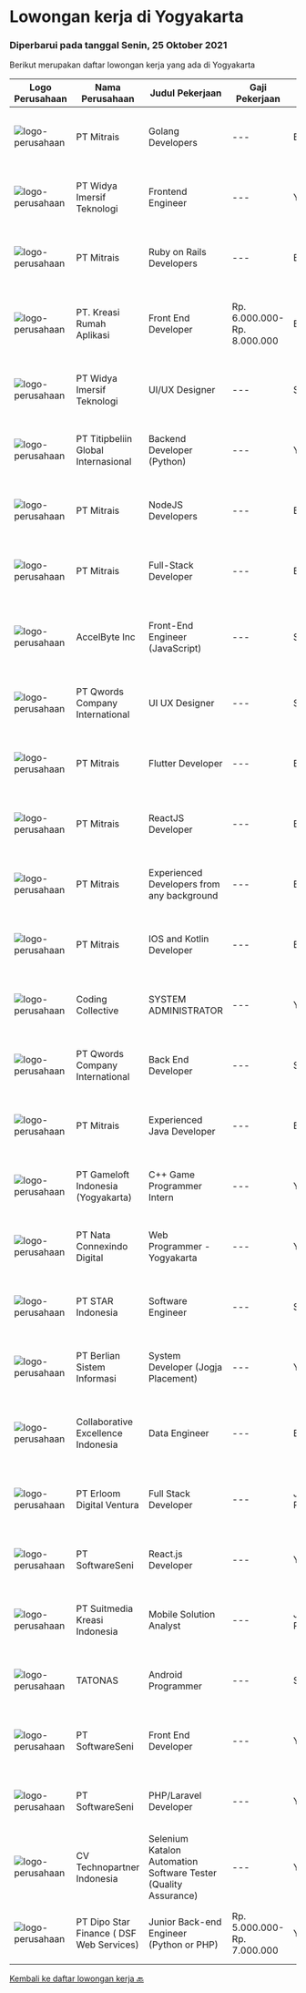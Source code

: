 
  # Lowongan kerja di Yogyakarta

  ### Diperbarui pada tanggal Senin, 25 Oktober 2021

  Berikut merupakan daftar lowongan kerja yang ada di Yogyakarta

  |Logo Perusahaan | Nama Perusahaan | Judul Pekerjaan | Gaji Pekerjaan | Lokasi | Deskripsi | Tanggal diunggah | Pranala |
  | -------------- | --------------- | --------------- | --------- | --------- | -------------- | ------- | ----------- |
  |![logo-perusahaan](https://image-service-cdn.seek.com.au/969b0c47f133a1e0155056a5d964c63953dd6304/ee4dce1061f3f616224767ad58cb2fc751b8d2dc)|PT Mitrais|Golang Developers|---|Bali|Build your Career with Mitrais!We're looking for experienced Golang Developers to be part of our team. What will you be doing? Liaising with...|Minggu, 24 Oktober 2021|https://www.jobstreet.co.id/id/job/golang-developers-3659419?token=0~cfaf9e40-6b62-4c79-ad95-462791245ee3&sectionRank=1&jobId=jobstreet-id-job-3659419|
|![logo-perusahaan](https://image-service-cdn.seek.com.au/d13618e6117b623ed509a1d69a40fb81c7b188eb/ee4dce1061f3f616224767ad58cb2fc751b8d2dc)|PT Widya Imersif Teknologi|Frontend Engineer|---|Yogyakarta|Tanggung jawab: Menuliskan kode website menggunakan JavaScript, CSS atau HTML Memastikan tidak ada bug dalam website atau aplikasi yang sedang...|Minggu, 24 Oktober 2021|https://www.jobstreet.co.id/id/job/frontend-engineer-3660076?token=0~cfaf9e40-6b62-4c79-ad95-462791245ee3&sectionRank=2&jobId=jobstreet-id-job-3660076|
|![logo-perusahaan](https://image-service-cdn.seek.com.au/969b0c47f133a1e0155056a5d964c63953dd6304/ee4dce1061f3f616224767ad58cb2fc751b8d2dc)|PT Mitrais|Ruby on Rails Developers|---|Bali|Build your Career with Mitrais ! We're urgently looking for experienced Ruby On Rails  Developers to be part of our team for an immediate...|Minggu, 24 Oktober 2021|https://www.jobstreet.co.id/id/job/ruby-on-rails-developers-3659417?token=0~cfaf9e40-6b62-4c79-ad95-462791245ee3&sectionRank=3&jobId=jobstreet-id-job-3659417|
|![logo-perusahaan](https://image-service-cdn.seek.com.au/13f7466ed464c1e6442064fa0564efac70e6da12/ee4dce1061f3f616224767ad58cb2fc751b8d2dc)|PT. Kreasi Rumah Aplikasi|Front End Developer|Rp. 6.000.000-Rp. 8.000.000|Bantul|Memiliki pengalaman 2-5 tahun dalam pengembangan Front End Sangat memahami konsep HTML, CSS, dan Javascript Berpengalaman dalam menggunakan...|Minggu, 24 Oktober 2021|https://www.jobstreet.co.id/id/job/front-end-developer-3660179?token=0~cfaf9e40-6b62-4c79-ad95-462791245ee3&sectionRank=4&jobId=jobstreet-id-job-3660179|
|![logo-perusahaan](https://image-service-cdn.seek.com.au/d13618e6117b623ed509a1d69a40fb81c7b188eb/ee4dce1061f3f616224767ad58cb2fc751b8d2dc)|PT Widya Imersif Teknologi|UI/UX Designer|---|Sleman|Job Description:1. Create an intuitive user interface for an embedded system2. Translate a wireframe/flow/idea into a usable user interface3. Create...|Minggu, 24 Oktober 2021|https://www.jobstreet.co.id/id/job/ui-ux-designer-3660084?token=0~cfaf9e40-6b62-4c79-ad95-462791245ee3&sectionRank=5&jobId=jobstreet-id-job-3660084|
|![logo-perusahaan](https://image-service-cdn.seek.com.au/46f2a6c5f5cdcf5443b0962389c0b472c3ea49f5/ee4dce1061f3f616224767ad58cb2fc751b8d2dc)|PT Titipbeliin Global Internasional|Backend Developer (Python)|---|Yogyakarta|Job Responsibilities:● Participate in the entire application lifecycle, focusing on coding and debugging● Write clean code to develop functional web...|Minggu, 24 Oktober 2021|https://www.jobstreet.co.id/id/job/backend-developer-python-3659545?token=0~cfaf9e40-6b62-4c79-ad95-462791245ee3&sectionRank=6&jobId=jobstreet-id-job-3659545|
|![logo-perusahaan](https://image-service-cdn.seek.com.au/969b0c47f133a1e0155056a5d964c63953dd6304/ee4dce1061f3f616224767ad58cb2fc751b8d2dc)|PT Mitrais|NodeJS Developers|---|Bali|Build your Career with Mitrais! We're urgently looking for experienced NodeJS Developers to be part of our team for an immediate start.Our client is a...|Minggu, 24 Oktober 2021|https://www.jobstreet.co.id/id/job/nodejs-developers-3659423?token=0~cfaf9e40-6b62-4c79-ad95-462791245ee3&sectionRank=7&jobId=jobstreet-id-job-3659423|
|![logo-perusahaan](https://image-service-cdn.seek.com.au/969b0c47f133a1e0155056a5d964c63953dd6304/ee4dce1061f3f616224767ad58cb2fc751b8d2dc)|PT Mitrais|Full-Stack Developer|---|Bali|Build your Career with Mitrais!  We're looking for experienced Full-Stack Developers to be part of our team. What will you be doing? Coding high...|Minggu, 24 Oktober 2021|https://www.jobstreet.co.id/id/job/full-stack-developer-3659418?token=0~cfaf9e40-6b62-4c79-ad95-462791245ee3&sectionRank=8&jobId=jobstreet-id-job-3659418|
|![logo-perusahaan](https://image-service-cdn.seek.com.au/a508426dbfc6bb61c009ce8091cfeb85ff532831/ee4dce1061f3f616224767ad58cb2fc751b8d2dc)|AccelByte Inc|Front-End Engineer (JavaScript)|---|Sleman|Come join us! We are a fast growing and well-funded U.S. based startup in Seattle, Washington with teams in Vancouver and San Francisco and a growing...|Minggu, 24 Oktober 2021|https://www.jobstreet.co.id/id/job/front-end-engineer-javascript-3659635?token=0~cfaf9e40-6b62-4c79-ad95-462791245ee3&sectionRank=9&jobId=jobstreet-id-job-3659635|
|![logo-perusahaan](https://image-service-cdn.seek.com.au/aea0d289c424aa6d3a94988c859ad854e0b0d758/ee4dce1061f3f616224767ad58cb2fc751b8d2dc)|PT Qwords Company International|UI UX Designer|---|Sleman|Job Descriptions : Develop an understanding of the end-users of the web or mobile application through research (user interviews, traffic data, etc)...|Senin, 25 Oktober 2021|https://www.jobstreet.co.id/id/job/ui-ux-designer-3666939?token=0~cfaf9e40-6b62-4c79-ad95-462791245ee3&sectionRank=10&jobId=jobstreet-id-job-3666939|
|![logo-perusahaan](https://image-service-cdn.seek.com.au/969b0c47f133a1e0155056a5d964c63953dd6304/ee4dce1061f3f616224767ad58cb2fc751b8d2dc)|PT Mitrais|Flutter Developer|---|Bali|Build your Career with Mitrais !  We're looking for experienced Flutter Developer to be part of our team. What will you be doing?  Liase with...|Minggu, 24 Oktober 2021|https://www.jobstreet.co.id/id/job/flutter-developer-3659431?token=0~cfaf9e40-6b62-4c79-ad95-462791245ee3&sectionRank=11&jobId=jobstreet-id-job-3659431|
|![logo-perusahaan](https://image-service-cdn.seek.com.au/969b0c47f133a1e0155056a5d964c63953dd6304/ee4dce1061f3f616224767ad58cb2fc751b8d2dc)|PT Mitrais|ReactJS Developer|---|Bali|We're urgently looking for experienced ReactJS Developers to be part of our team for an immediate start.Our client is a consultancy focused company...|Minggu, 24 Oktober 2021|https://www.jobstreet.co.id/id/job/reactjs-developer-3659420?token=0~cfaf9e40-6b62-4c79-ad95-462791245ee3&sectionRank=12&jobId=jobstreet-id-job-3659420|
|![logo-perusahaan](https://image-service-cdn.seek.com.au/969b0c47f133a1e0155056a5d964c63953dd6304/ee4dce1061f3f616224767ad58cb2fc751b8d2dc)|PT Mitrais|Experienced Developers from any background|---|Bali|Build your Career with Mitrais !  We're looking for experienced Software Engineers from any background to be part of our team.  What will you...|Minggu, 24 Oktober 2021|https://www.jobstreet.co.id/id/job/experienced-developers-from-any-background-3659427?token=0~cfaf9e40-6b62-4c79-ad95-462791245ee3&sectionRank=13&jobId=jobstreet-id-job-3659427|
|![logo-perusahaan](https://image-service-cdn.seek.com.au/969b0c47f133a1e0155056a5d964c63953dd6304/ee4dce1061f3f616224767ad58cb2fc751b8d2dc)|PT Mitrais|IOS and Kotlin Developer|---|Bali|Build your Career with Mitrais !  We're looking for experienced iOS and Kotlin Developer to be part of our team. What will you be doing?  Liase with...|Minggu, 24 Oktober 2021|https://www.jobstreet.co.id/id/job/ios-and-kotlin-developer-3659432?token=0~cfaf9e40-6b62-4c79-ad95-462791245ee3&sectionRank=14&jobId=jobstreet-id-job-3659432|
|![logo-perusahaan](https://image-service-cdn.seek.com.au/173d90a4796b9060b32d48ba09d1cc3a5bacc8b1/ee4dce1061f3f616224767ad58cb2fc751b8d2dc)|Coding Collective|SYSTEM ADMINISTRATOR|---|Yogyakarta|DUTIES AND RESPONSIBILITIES :The successful applicant will carry out the following duties and responsibilities: Establish standards and best practice...|Rabu, 20 Oktober 2021|https://www.jobstreet.co.id/id/job/system-administrator-3663716?token=0~cfaf9e40-6b62-4c79-ad95-462791245ee3&sectionRank=15&jobId=jobstreet-id-job-3663716|
|![logo-perusahaan](https://image-service-cdn.seek.com.au/aea0d289c424aa6d3a94988c859ad854e0b0d758/ee4dce1061f3f616224767ad58cb2fc751b8d2dc)|PT Qwords Company International|Back End Developer|---|Sleman|Qwords is an IT company with more than 15 years of experience in providing hosting management, cloud &amp; data center solutions, and domain name...|Sabtu, 23 Oktober 2021|https://www.jobstreet.co.id/id/job/back-end-developer-3658434?token=0~cfaf9e40-6b62-4c79-ad95-462791245ee3&sectionRank=16&jobId=jobstreet-id-job-3658434|
|![logo-perusahaan](https://image-service-cdn.seek.com.au/969b0c47f133a1e0155056a5d964c63953dd6304/ee4dce1061f3f616224767ad58cb2fc751b8d2dc)|PT Mitrais|Experienced Java Developer|---|Bali|Build your Career with Mitrais!  We have clients who are urgently looking for Experienced Java developers for an immediate start. What will you be...|Minggu, 24 Oktober 2021|https://www.jobstreet.co.id/id/job/experienced-java-developer-3659426?token=0~cfaf9e40-6b62-4c79-ad95-462791245ee3&sectionRank=17&jobId=jobstreet-id-job-3659426|
|![logo-perusahaan](https://image-service-cdn.seek.com.au/e71d517696b76186b066fae7807098ca294c66fd/ee4dce1061f3f616224767ad58cb2fc751b8d2dc)|PT Gameloft Indonesia (Yogyakarta)|C++ Game Programmer Intern|---|Yogyakarta|You will take part in the full cycle development of mobile games from start to finish, in connection with Gameloft international teams in America,...|Kamis, 21 Oktober 2021|https://www.jobstreet.co.id/id/job/c-game-programmer-intern-3656128?token=0~cfaf9e40-6b62-4c79-ad95-462791245ee3&sectionRank=18&jobId=jobstreet-id-job-3656128|
|![logo-perusahaan](https://image-service-cdn.seek.com.au/8d0b5a38ccc2120b6fe64009f515525db626da97/ee4dce1061f3f616224767ad58cb2fc751b8d2dc)|PT Nata Connexindo Digital|Web Programmer - Yogyakarta|---|Yogyakarta|General Specification: Young passionate, maximal age 30 D3/S1 in Information Technology (Computer Science) with minimum IPK 3.00 Must be a creative,...|Kamis, 21 Oktober 2021|https://www.jobstreet.co.id/id/job/web-programmer-yogyakarta-3650078?token=0~cfaf9e40-6b62-4c79-ad95-462791245ee3&sectionRank=19&jobId=jobstreet-id-job-3650078|
|![logo-perusahaan](https://image-service-cdn.seek.com.au/d1ca07dca5d15717a9cf25e2384ec10d50f8fd48/ee4dce1061f3f616224767ad58cb2fc751b8d2dc)|PT STAR Indonesia|Software Engineer|---|Sleman|Job / Role description : Develops software solutions by studying information needs; conferring with users; studying systems flow, data usage, and work...|Kamis, 21 Oktober 2021|https://www.jobstreet.co.id/id/job/software-engineer-3664875?token=0~cfaf9e40-6b62-4c79-ad95-462791245ee3&sectionRank=20&jobId=jobstreet-id-job-3664875|
|![logo-perusahaan](https://image-service-cdn.seek.com.au/ccc0df9110fd5f01c647c290b339361a3aae7efb/ee4dce1061f3f616224767ad58cb2fc751b8d2dc)|PT Berlian Sistem Informasi|System Developer (Jogja Placement)|---|Yogyakarta|MINIMUM QUALIFICATION At least 2 years experiences in software development using Microsoft Technology (.Net, C#, VB6, Ms SQL, etc) Able to write SQL...|Sabtu, 23 Oktober 2021|https://www.jobstreet.co.id/id/job/system-developer-jogja-placement-3659189?token=0~cfaf9e40-6b62-4c79-ad95-462791245ee3&sectionRank=21&jobId=jobstreet-id-job-3659189|
|![logo-perusahaan](https://image-service-cdn.seek.com.au/7145b1ba6bc0dbd678e2bf86d776dd2b1b9b81f6/ee4dce1061f3f616224767ad58cb2fc751b8d2dc)|Collaborative Excellence Indonesia|Data Engineer|---|Bali|Job Description: Develops or modifies data models, ETL processes, and BI tool solutions Ensures appropriate documentation for all development and...|Jumat, 22 Oktober 2021|https://www.jobstreet.co.id/id/job/data-engineer-3650472?token=0~cfaf9e40-6b62-4c79-ad95-462791245ee3&sectionRank=22&jobId=jobstreet-id-job-3650472|
|![logo-perusahaan](https://image-service-cdn.seek.com.au/7b0850d0262c85ca3c0fa4d6a9c005f1450e6d9f/ee4dce1061f3f616224767ad58cb2fc751b8d2dc)|PT Erloom Digital Ventura|Full Stack Developer|---|Jakarta Raya|We are currently looking for a Yogyakarta/Jakarta-based candidate to fill in as a Full Stack Developer in our company, with these following...|Jumat, 22 Oktober 2021|https://www.jobstreet.co.id/id/job/full-stack-developer-3666334?token=0~cfaf9e40-6b62-4c79-ad95-462791245ee3&sectionRank=23&jobId=jobstreet-id-job-3666334|
|![logo-perusahaan](https://image-service-cdn.seek.com.au/393cbd35937367d43a3529dfac0f6113ca277565/ee4dce1061f3f616224767ad58cb2fc751b8d2dc)|PT SoftwareSeni|React.js Developer|---|Yogyakarta|SoftwareSeni is a Software Development Company based in Yogyakarta &amp; Sydney, Australia. We have been designing and developing phone apps,...|Jumat, 22 Oktober 2021|https://www.jobstreet.co.id/id/job/react-js-developer-3657165?token=0~cfaf9e40-6b62-4c79-ad95-462791245ee3&sectionRank=24&jobId=jobstreet-id-job-3657165|
|![logo-perusahaan](https://image-service-cdn.seek.com.au/d1d6d9e7af7147dee7b7111b97e67641fcf252e0/ee4dce1061f3f616224767ad58cb2fc751b8d2dc)|PT Suitmedia Kreasi Indonesia|Mobile Solution Analyst|---|Jakarta Raya|Role: You will analyze, design, and deliver high-quality mobile applications. Responsibilities: Conduct research to understand what clients need and...|Jumat, 22 Oktober 2021|https://www.jobstreet.co.id/id/job/mobile-solution-analyst-3665257?token=0~cfaf9e40-6b62-4c79-ad95-462791245ee3&sectionRank=25&jobId=jobstreet-id-job-3665257|
|![logo-perusahaan](https://image-service-cdn.seek.com.au/c11a880d3f602bfdd1266c82a04713974d447cb3/ee4dce1061f3f616224767ad58cb2fc751b8d2dc)|TATONAS|Android Programmer|---|Sleman|Kualifikasi: Pendidikan D3 atau S1 Ilmu Komputer, Teknik Komputer, Teknologi Informasi atau yang setara Menguasai MySQL Server Pengalaman minimal 2...|Kamis, 21 Oktober 2021|https://www.jobstreet.co.id/id/job/android-programmer-3655403?token=0~cfaf9e40-6b62-4c79-ad95-462791245ee3&sectionRank=26&jobId=jobstreet-id-job-3655403|
|![logo-perusahaan](https://image-service-cdn.seek.com.au/393cbd35937367d43a3529dfac0f6113ca277565/ee4dce1061f3f616224767ad58cb2fc751b8d2dc)|PT SoftwareSeni|Front End Developer|---|Yogyakarta|SoftwareSeni is a Software Development Company based in Yogyakarta &amp; Sydney, Australia. We have been designing and developing phone apps,...|Jumat, 22 Oktober 2021|https://www.jobstreet.co.id/id/job/front-end-developer-3657548?token=0~cfaf9e40-6b62-4c79-ad95-462791245ee3&sectionRank=27&jobId=jobstreet-id-job-3657548|
|![logo-perusahaan](https://image-service-cdn.seek.com.au/393cbd35937367d43a3529dfac0f6113ca277565/ee4dce1061f3f616224767ad58cb2fc751b8d2dc)|PT SoftwareSeni|PHP/Laravel Developer|---|Yogyakarta|SoftwareSeni is a Software Development Company based in Yogyakarta &amp; Sydney, Australia. We have been designing and developing phone apps,...|Jumat, 22 Oktober 2021|https://www.jobstreet.co.id/id/job/php-laravel-developer-3657542?token=0~cfaf9e40-6b62-4c79-ad95-462791245ee3&sectionRank=28&jobId=jobstreet-id-job-3657542|
|![logo-perusahaan](https://image-service-cdn.seek.com.au/58a9f0f7c563607255b18c1090a985c42d17b7c8/ee4dce1061f3f616224767ad58cb2fc751b8d2dc)|CV Technopartner Indonesia|Selenium Katalon Automation Software Tester (Quality Assurance)|---|Yogyakarta|Deskripsi Pekerjaan Membuat dan mengelola Test Case. Memahami dan bisa menggunakan tools automation test: Katalon, Selenium, Appium, Testing of...|Kamis, 21 Oktober 2021|https://www.jobstreet.co.id/id/job/selenium-katalon-automation-software-tester-quality-assurance-3655844?token=0~cfaf9e40-6b62-4c79-ad95-462791245ee3&sectionRank=29&jobId=jobstreet-id-job-3655844|
|![logo-perusahaan](https://us.123rf.com/450wm/pavelstasevich/pavelstasevich1811/pavelstasevich181101027/112815900-stock-vector-no-image-available-icon-flat-vector.jpg?ver=6)|PT Dipo Star Finance ( DSF Web Services)|Junior Back-end Engineer (Python or PHP)|Rp. 5.000.000-Rp. 7.000.000|Yogyakarta|Job Description: Perform software development and maintenance  Write a well-formatted modular code Work in a team environment, able to collaborate...|Kamis, 21 Oktober 2021|https://www.jobstreet.co.id/id/job/junior-back-end-engineer-python-or-php-3655945?token=0~cfaf9e40-6b62-4c79-ad95-462791245ee3&sectionRank=30&jobId=jobstreet-id-job-3655945|


  [Kembali ke daftar lowongan kerja 🔙](../README.md#daftar-lowongan-kerja)
  